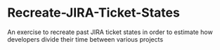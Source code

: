 # Recreate-JIRA-Ticket-States
An exercise to recreate past JIRA ticket states in order to estimate how developers divide their time between various projects
